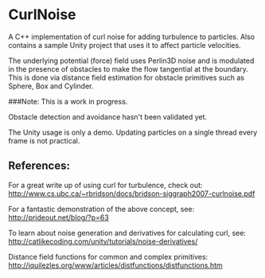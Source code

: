 # CurlNoise
A C++ implementation of curl noise for adding turbulence to particles. Also contains a sample Unity project that uses it to affect particle velocities.


The underlying potential (force) field uses Perlin3D noise and is modulated in the presence of obstacles to make the flow tangential at the boundary.
This is done via distance field estimation for obstacle primitives such as Sphere, Box and Cylinder.

###Note:
This is a work in progress.

Obstacle detection and avoidance hasn't been validated yet.

The Unity usage is only a demo. Updating particles on a single thread every frame is not practical.

## References:
For a great write up of using curl for turbulence, check out:
http://www.cs.ubc.ca/~rbridson/docs/bridson-siggraph2007-curlnoise.pdf

For a fantastic demonstration of the above concept, see:
http://prideout.net/blog/?p=63

To learn about noise generation and derivatives for calculating curl, see:
http://catlikecoding.com/unity/tutorials/noise-derivatives/

Distance field functions for common and complex primitives: http://iquilezles.org/www/articles/distfunctions/distfunctions.htm
